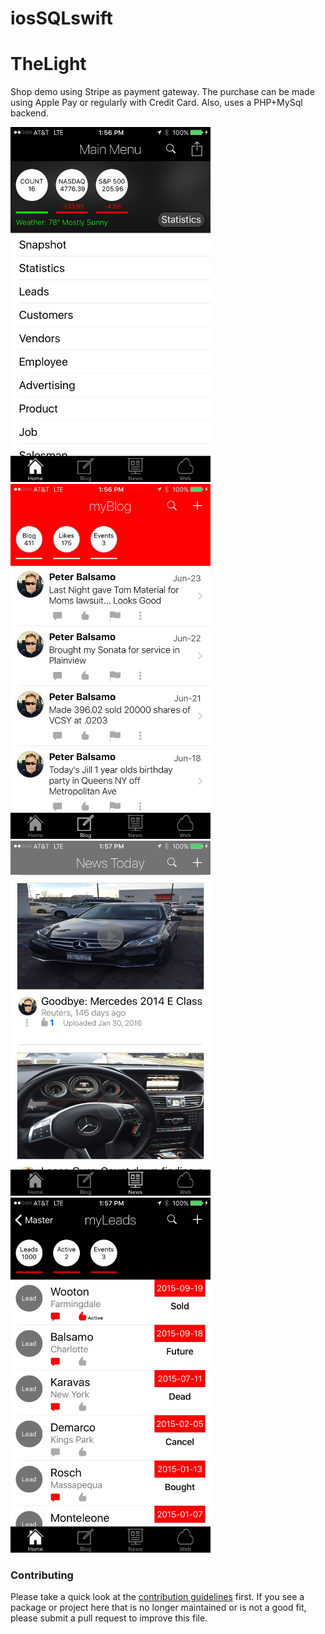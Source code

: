 # iosSQLswift
# TheLight
Shop demo using Stripe as payment gateway. The purchase can be made using Apple Pay or regularly with Credit Card. Also, uses a PHP+MySql backend.

<img src="https://github.com/lotpb/iosSQLswift/blob/master/IMG_0072.jpg" alt="Sign Up" width="320" height="568"/>
<img src="https://github.com/lotpb/iosSQLswift/blob/master/IMG_0073.jpg" alt="Products" width="320" height="568"/>


<img src="https://github.com/lotpb/iosSQLswift/blob/master/IMG_0074.jpg" alt="Shopping Cart" width="320" height="568"/>
<img src="https://github.com/lotpb/iosSQLswift/blob/master/IMG_0075.jpg" alt="Checkout" width="320" height="568"/>

### Contributing

Please take a quick look at the [contribution guidelines](.github/CONTRIBUTING.md) first. If you see a package or project here that is no longer maintained or is not a good fit, please submit a pull request to improve this file.



